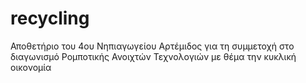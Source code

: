 # recycling
Αποθετήριο του 4ου Νηπιαγωγείου Αρτέμιδος για τη συμμετοχή στο διαγωνισμό Ρομποτικής Ανοιχτών Τεχνολογιών με θέμα την κυκλική οικονομία

